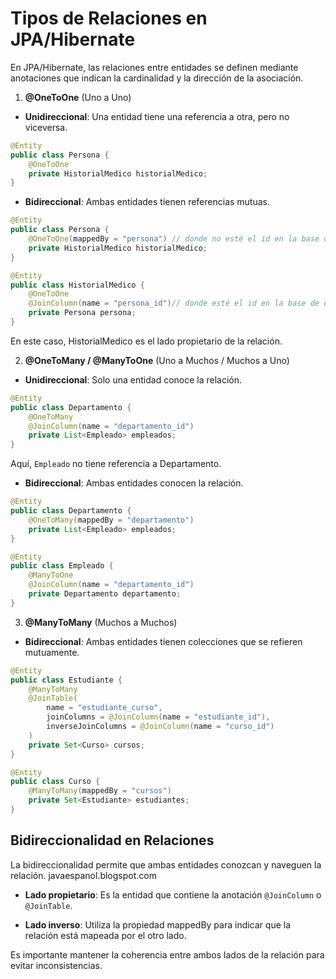 # Tipos de Relaciones en JPA/Hibernate
En JPA/Hibernate, las relaciones entre entidades se definen mediante anotaciones que indican la cardinalidad y la dirección de la asociación.

1. **@OneToOne** (Uno a Uno)
- **Unidireccional**: Una entidad tiene una referencia a otra, pero no viceversa.

```java
@Entity
public class Persona {
    @OneToOne
    private HistorialMedico historialMedico;
}
```

- **Bidireccional**: Ambas entidades tienen referencias mutuas.

```java
@Entity
public class Persona {
    @OneToOne(mappedBy = "persona") // donde no esté el id en la base de datos
    private HistorialMedico historialMedico;
}

@Entity
public class HistorialMedico {
    @OneToOne
    @JoinColumn(name = "persona_id")// donde esté el id en la base de datos
    private Persona persona;
}
```

En este caso, HistorialMedico es el lado propietario de la relación.


2. **@OneToMany / @ManyToOne** (Uno a Muchos / Muchos a Uno)
- **Unidireccional**: Solo una entidad conoce la relación.

```java
@Entity
public class Departamento {
    @OneToMany
    @JoinColumn(name = "departamento_id")
    private List<Empleado> empleados;
}
```

Aquí, ``Empleado`` no tiene referencia a Departamento.


- **Bidireccional**: Ambas entidades conocen la relación.

```java
@Entity
public class Departamento {
    @OneToMany(mappedBy = "departamento")
    private List<Empleado> empleados;
}

@Entity
public class Empleado {
    @ManyToOne
    @JoinColumn(name = "departamento_id")
    private Departamento departamento;
}
```

3. **@ManyToMany** (Muchos a Muchos)
- **Bidireccional**: Ambas entidades tienen colecciones que se refieren mutuamente.

```java
@Entity
public class Estudiante {
    @ManyToMany
    @JoinTable(
        name = "estudiante_curso",
        joinColumns = @JoinColumn(name = "estudiante_id"),
        inverseJoinColumns = @JoinColumn(name = "curso_id")
    )
    private Set<Curso> cursos;
}

@Entity
public class Curso {
    @ManyToMany(mappedBy = "cursos")
    private Set<Estudiante> estudiantes;
}
```


## Bidireccionalidad en Relaciones
La bidireccionalidad permite que ambas entidades conozcan y naveguen la relación.
javaespanol.blogspot.com

- **Lado propietario**: Es la entidad que contiene la anotación ``@JoinColumn`` o ``@JoinTable``.

- **Lado inverso**: Utiliza la propiedad mappedBy para indicar que la relación está mapeada por el otro lado.

Es importante mantener la coherencia entre ambos lados de la relación para evitar inconsistencias.

